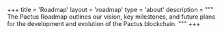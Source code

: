 +++
title = 'Roadmap'
layout = 'roadmap'
type = 'about'
description = """
The Pactus Roadmap outlines our vision, key milestones, and future plans for the development and
evolution of the Pactus blockchain.
"""
+++
